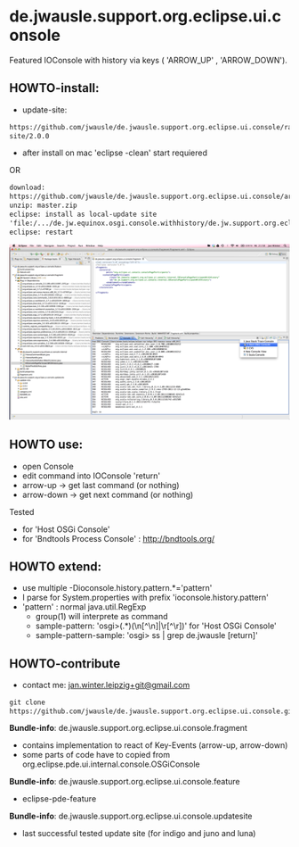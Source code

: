 de.jwausle.support.org.eclipse.ui.console
========================================

Featured IOConsole with history via keys ( 'ARROW_UP' , 'ARROW_DOWN').


## HOWTO-install:
- update-site: 

```
https://github.com/jwausle/de.jwausle.support.org.eclipse.ui.console/raw/master/de.jwausle.support.org.eclipse.ui.console.updatesite/update-site/2.0.0
```

- after install on mac 'eclipse -clean' start requiered 

OR

```
download: https://github.com/jwausle/de.jwausle.support.org.eclipse.ui.console/archive/master.zip
unzip: master.zip
eclipse: install as local-update site 'file:/.../de.jw.equinox.osgi.console.withhistory/de.jw.support.org.eclipse.pde.ui.updatesite'
eclipse: restart 
```

![show console/select-first-arrow-down-from-console-toolbar and find 'Host OSGiConsoleWithHistory' beside 'Host OSGiConsole'](https://github.com/jwausle/de.jw.equinox.osgi.console.withhistory/raw/master/img/screenshot-successful-installation2.png)

## HOWTO use:

- open Console
- edit command into IOConsole 'return'
- arrow-up  -> get last command (or nothing) 
- arrow-down  -> get next command (or nothing) 

Tested
- for 'Host OSGi Console'
- for 'Bndtools Process Console' : http://bndtools.org/

## HOWTO extend:

- use multiple -Dioconsole.history.pattern.*='pattern'
- I parse for System.properties with prefix 'ioconsole.history.pattern'
- 'pattern' : normal java.util.RegExp
  - group(1) will interprete as command
  - sample-pattern: 'osgi>(.*)(\n[^\n]|\r[^\r])' for 'Host OSGi Console'
  - sample-pattern-sample: 'osgi> ss | grep de.jwausle [return]'


## HOWTO-contribute
- contact me: jan.winter.leipzig+git@gmail.com

```
git clone https://github.com/jwausle/de.jwausle.support.org.eclipse.ui.console.git
```


**Bundle-info**: de.jwausle.support.org.eclipse.ui.console.fragment
- contains implementation to react of Key-Events (arrow-up, arrow-down)
- some parts of code have to copied from org.eclipse.pde.ui.internal.console.OSGiConsole 

**Bundle-info**: de.jwausle.support.org.eclipse.ui.console.feature
- eclipse-pde-feature 

**Bundle-info**: de.jwausle.support.org.eclipse.ui.console.updatesite
- last successful tested update site (for indigo and juno and luna)
